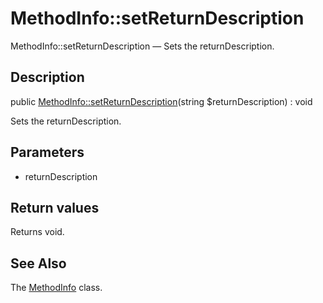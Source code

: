 MethodInfo::setReturnDescription
================

MethodInfo::setReturnDescription — Sets the returnDescription.

Description
---------------


public [MethodInfo::setReturnDescription](https://github.com/lingtalfi/DocTools/blob/master/doc/api/DocTools/Info/MethodInfo/setReturnDescription.md)(string $returnDescription) : void




Sets the returnDescription.




Parameters
--------------

- returnDescription
    

Return values
----------------

Returns void.









See Also
-----------

The [MethodInfo](https://github.com/lingtalfi/DocTools/blob/master/doc/api/DocTools/Info/MethodInfo.md) class.
